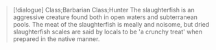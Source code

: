 >[!dialogue] Class;Barbarian Class;Hunter
>The slaughterfish is an aggressive creature found both in open waters and subterranean pools. The meat of the slaughterfish is meally and noisome, but dried slaughterfish scales are said by locals to be 'a crunchy treat' when prepared in the native manner.